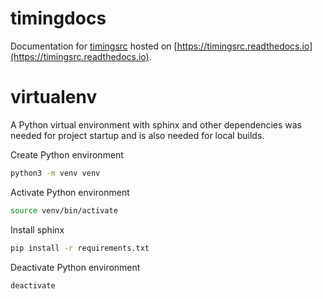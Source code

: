 # timingdocs
Documentation for [timingsrc](https://webtiming.github.io/timingsrc/) hosted on [https://timingsrc.readthedocs.io](https://timingsrc.readthedocs.io).


# virtualenv

A Python virtual environment with sphinx and other dependencies was
needed for project startup and is also needed for local builds.


Create Python environment

```sh
python3 -m venv venv
```

Activate Python environment

```sh
source venv/bin/activate
```

Install sphinx

```sh
pip install -r requirements.txt
```


Deactivate Python environment

```sh
deactivate
```

